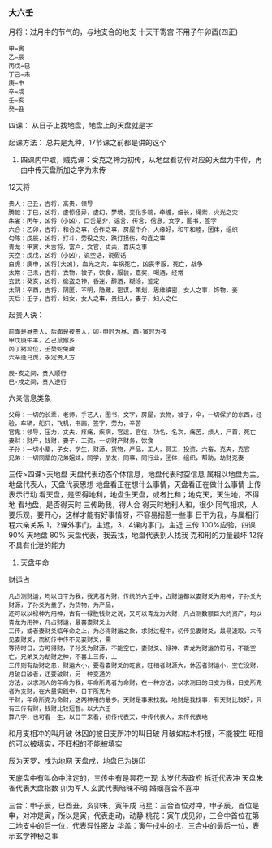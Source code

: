 ### 大六壬

月将：过月中的节气的，与地支合的地支
十天干寄宫 不用子午卯酉(四正)
```
甲=寅
乙=辰
丙戊=巳
丁己=未
庚=申
辛=戌
壬=亥
癸=丑
```

四课：
从日子上找地盘，地盘上的天盘就是字

起课方法：
总共是九种，17节课之前都是讲的这个
1. 四课内中取，贼克课：受克之神为初传，从地盘看初传对应的天盘为中传，再由中传天盘所加之字为末传

12天将
```
贵人：己丑，吉将，高贵，领导
腾蛇：丁巳，凶将，虚惊怪异，虚幻，梦境，变化多端，牵缠，细长，绳索，火光之灾
朱雀：丙午，凶将（小凶），口舌是非，谣言，传言，信息，文字，图书，签字
六合：乙卯，吉将，和合之事，合作之事，房屋中介，人缘好，和平和睦，团体，组织
勾陈：戊辰，凶将，打斗，劳役之灾，跌打损伤，勾连之事
青龙：甲寅，大吉将，富户，文官，丈夫，喜庆之事
天空：戊戌，凶将（小凶），说空话，说假话
白虎：庚申，凶将(大凶)，血光之灾，车祸死亡，凶丧孝服，死亡，战争
太常：己未，吉将，衣物，被子，饮食，服装，嘉奖，喝酒，经常
玄武：癸亥，凶将，偷盗之神，昏迷，醉酒，糊涂，鉴定
太阴：辛酉，吉将，阴匿，不明，隐藏，密谋，策划，思维缜密，女人之事，饰物，妾
天后：壬子，吉将，妇女，女人之事，贵妇人，妻子，妇人之仁
```

起贵人诀：
```
前面是昼贵人，后面是夜贵人，卯-申时为昼，酉-寅时为夜
甲戊庚牛羊，乙己鼠猴乡
丙丁猪鸡位，壬癸蛇兔藏
六辛逢马虎，永定贵人方

辰-亥之间，贵人顺行
巳-戌之间，贵人逆行
```

六亲信息类象
```
父母：一切的长辈，老师，手艺人，图书，文字，房屋，衣物，被子，伞，一切保护的东西，经验，车辆，船只，飞机，书画，签字，劳力，辛苦
官鬼：领导，压力，丈夫，疼痛，疾病，官运，官位，功名，名次，痛苦，烦人，尸首，死亡
妻财：财产，钱财，妻子，工资，一切财产财务，饮食
子孙：一切小辈，子女，学生，财源，货物，产品，工人，员工，投资，六畜，克夫，克官
兄弟：一切同辈的兄弟姐妹，同学，朋友，同事，同行业，团体，组织，帮助，劫财克妻
```

三传>四课>天地盘
天盘代表动态个体信息，地盘代表时空信息
属相以地盘为主，地盘代表人，天盘代表思想
地盘看正在想什么事情，天盘看正在做什么事情
上传表示行动
看天盘，是否得地利，地盘生天盘，或者比和；地克天，天生地，不得地
看地盘，是否得天时
三传助我，得人合
得天时地利人和，很少
同气相求，人要乐观，要开心，这样才能有好事情呀，不容易招惹一些事
日干为我，与属相行程六亲关系
1，2课外事门，主远，3，4课内事门，主近
三传 100%应验，四课90% 天地盘 80%
天盘代表，我去找，地盘代表别人找我
克和刑的力量最坏
12将不具有化泄的能力
1. 天盘年命

财运占
```
凡占测财运，均以日干为我，我克者为财，传统的六壬中，占财运都以妻财爻为用神，子孙爻为财源，子孙爻为童子，为货物，为产品，
还可以以禄神为用神，古有一禄胜钱财之说，又可以青龙为大财，凡占测数额巨大的资产，均以青龙为用神，凡占财运，最喜妻财爻上
三传，或者妻财爻临年命之上，为必得财运之象，求财过程中，初传见妻财爻，最易速取，末传见妻财爻，而初传中传不见妻财爻，需
等待时日，方可得财，子孙爻为财源，不能空亡，妻财爻、禄神、青龙为财运的符号，不能空亡，兄弟爻为劫财之神，不喜上三传，上
三传则有劫财之患，财运大小，要看妻财爻的旺衰，旺相者财源大，休囚者财运小，空亡没财，月破日破者，还要破财，另一种变通的
方法，以求测人的年命为我，年命所克者为命财，在一种方法，以求测日的日支为我，日支所克者为支财，在大量实践中，日干所克为
干财，年命所克为命财，这两种用的最多。天财是事来找我，地财是我找事，有天财比较好，只有三传有财，钱财比较短暂。以大六壬
算八字，也可看一生，以日干来看，初传代表天，中传代表人，末传代表地
```

和月支相冲的叫月破
休囚的被日支所冲的叫日破
月破如枯木朽根，不能被生
旺相的可以被填实，不旺相的不能被填实

辰为天罗，戌为地网
天盘戌，地盘巳为铸印

天底盘中有叫命中注定的，三传中有是昙花一现
太岁代表政府
拆迁代表冲
天盘朱雀代表大盘指数
卯为军人
玄武代表暗昧不明
婚姻喜合不喜冲

三合：申子辰，巳酉丑，亥卯未，寅午戌
马星：三合首位对冲，申子辰，首位是申，对冲是寅，所以是寅，代表走动，动静
桃花：寅午戌见卯，三合中首位在第二地支中的后一位，代表异性密友
华盖：寅午戌中的戌，三合中的最后一位，表示玄学神秘之事